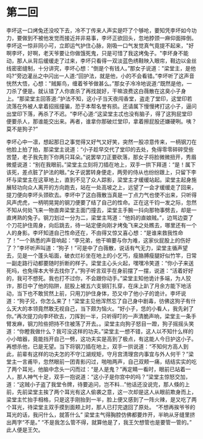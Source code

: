 # 第二回

​		李坏这一口烤兔还没咬下去，冷不丁传来人声实是吓了个够呛，要知凭李坏如今功力，要做到不被他发觉而接近并非易事，李坏正欲回头，忽地脖颈一麻仰面摔倒。李坏这一惊非同小可，立即运气护住心脉，刚吸一口气发觉真气竟提不起来，"好啊李坏，好啊，老天爷要让你做饿死鬼，只是可惜了我这烤兔子。"李坏身不能动，那人从背后缓缓走了过来，李坏只看得一双淡蓝色绣鞋映入眼帘，鞋边以金丝线密密缝制，十分讲究，李坏心想：“倒是个有钱人。”那女子说道："梁堂主，是他吗?”旁边灌丛之中闪出一人道:“回护法，就是他，小的不会看错。”李坏听了这声音恍然大悟，心想："贼厮鸟，缠着爷爷做甚么。”那女子冷冷地说道:“既然是他，一刀杀了便是。就认错了人你直杀了再找就好，干嘛浪费这白薇散在这臭小子身上。“那梁堂主回答道:”护法不知，这小子当天夜闯香堂，盗走了堂印，这堂印若流落在外被人拿着招摇撞骗，恐于本帮名誉有损。还请属下慢慢拷打这小子，逼问出堂印下落，再杀了不迟。“李坏心道:”这梁堂主忒也没有脑子，得了这狗屁堂印便要杀人，那谁能交出来。再者，谁拿你那破烂堂印，拿着擦屁股还嫌硬咧。咦？莫不是狗子?”

​		李坏心中一凛，想起那日之事觉得又好气又好笑，突然一股凉意传来，一柄钢刀在他脸上拍了拍，那梁堂主说道：“小子趁早交代了堂印的去处，免得零零碎碎受些苦楚，老子我先割下你两只耳朵。”说罢举刀正要砍落，那女子将脸微微扭开，秀眉微蹙说道：“别在我眼前。”梁堂主立刻将刀插在地上，双手一拱下拜道：“是！属下该死，差点脏了护法的眼。”女子说罢转身便走，两旁的侍从也纷纷跟上，只留下李坏与梁堂主在这草地上，直到不见了众人踪影，梁堂主才缓缓站起。梁堂主起身施展轻功向众人离开的方向跑去，站在一处高坡之上，远望了一会才缓缓走了回来，提刀便向李坏头颈砍去。李坏中了这白薇散当真是一丁点力气也使不出来，只听得风声虎虎，一柄明晃晃的钢刀便要了结了自己的性命。正在这千钧一发之际，忽然不知从何处飞来一物直奔梁堂主面门撞去，梁堂主手腕一抖向那物事劈去，却是一直烤熟的兔子。钢刀划过一分为二，梁堂主骂道：“他妈的直娘贼。”，边骂边耍了个刀花护住周身，向后跳去，待一站定便向刚才烤兔飞来之处瞧去，哪里还有一个人的身影。李坏知道自己性命还在，不由得又惊又喜心想：“是谁来救我性命了！”一个熟悉的声音响起：“李兄弟，他干嘛要与你为难，这家伙屁股上的伤好了？”李坏听声叫道：“狗子！”可是中了白薇散，说话有气无力，梁堂主循声望去，见是一个蓬头垢面，破衣烂衫坐在地上的小乞丐，瘦胳膊瘦腿好似竹竿，日常一副走路行动都要随时折断的样子。梁堂主心头火起，嘿嘿冷笑道：“你小子来送死吗，也免得本大爷去找你了。”
​		狗子听言双手在身前摆了一摆，说道：“活着好好的，我可不想死。我也打不过你，不会跟你动手。”梁堂主知他诡计多端，为人狡诈，那日中了他的陷阱，屁股上被五六支钢钉扎穿，在床上趴了月余方能下地活动，当下也不敢贸然上前，只用刀护住身体，恐又中了他小子的诡计。李坏说道：“狗子兄，你怎么来了！”梁堂主见他浑然忘了自己身中剧毒，彷佛这狗子有什么天大的本领竟然敢无视自己，当下颇为恼火。“好小子，恁的小看人，我先剁了你。”再次提刀向李坏砍去，刀挥到一半，只听得叮的一声清脆声响，梁堂主一条手臂发麻，钢刀险些把持不住被荡了开去。。梁堂主向狗子怒目一蹬，狗子摇摇头笑道：“你瞪我做什么？我可没这样的功夫。”梁堂主一想不错，这人以不知什么样的小小暗器，竟能挡开自己一劈，这功夫实是高到了极点，有这能人今日护这小子。再想杀他，已是无望。当下将钢刀插在地上，双手一拱说道：“不知何方高人到此，前辈有这样的功夫怎的不守江湖规矩，守月宫清理宫内事宜与外人何干？”梁堂主一言甫毕，忽然眼前一团青影闪过，啪啪两声，自己双颊一痛，结结实实的吃了两个耳光，他脑中念头一闪而过：“是人是鬼？”再定睛一看时，眼前已站着一人，那人神气十足，双手一抱说道：“这小子是你宫中的吗？”梁堂主惊怒交加，道：“这贼小子盗了我堂令牌，待要追问，岂不料…”他话还没说完，那人倏的上前，先前梁堂主挨了两个耳光有这人偷袭之意，这一次却是这人从眼前欺身而上，梁堂主忙抬手相格，只是这手刚抬到一半，脸上便又感到了一阵火辣，是又吃了两个耳光，待梁堂主双手摸到面颊上时，那人已打完退回了原处。
    “不想再挨爷爷的耳光的话，我问什么，就答什么”
    梁堂主气得胸腔仿佛都要炸开，半晌从牙缝里挤出两字“不是。”
    “不是我怎么管不得，就算他是了，我王欠想管也是要管一管的。”
    此人便是王欠。
